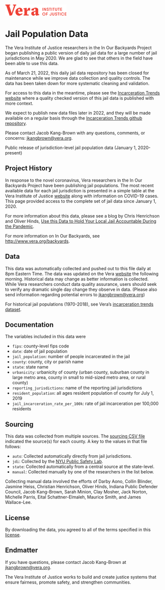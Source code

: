 ![Vera Institute of Justice Logo](vera-logo.png?raw=true)

# Jail Population Data

The Vera Institute of Justice researchers in the In Our Backyards Project began publishing a public version of daily jail data for a large number of jail jurisdictions in May 2020. We are glad to see that others in the field have been able to use this data.

As of March 21, 2022, this daily jail data repository has been closed for maintenance while we improve data collection and quality controls. The data has been taken down for more systematic cleaning and validation.

For access to this data in the meantime, please see the [Incarceration Trends website](https://trends.vera.org) where a quality checked version of this jail data is published with more context.

We expect to publish new data files later in 2022, and they will be made available on a regular basis through the [Incarceration Trends github repository](https://github.com/vera-institute/incarceration-trends).

Please contact Jacob Kang-Brown with any questions, comments, or concerns: <jkangbrown@vera.org>.

Public release of jurisdiction-level jail population data (January 1, 2020-present)

## Project History

In response to the novel coronavirus, Vera researchers in the In Our Backyards Project have been publishing jail populations. The most recent available data for each jail jurisdiction is presented in a simple table at the Vera Institute of Justice [website](https://www.vera.org/projects/covid-19-criminal-justice-responses/covid-19-data) along with information on COVID-19 cases. This page provided access to the complete set of jail data since January 1, 2020.

For more information about this data, please see a blog by Chris Henrichson and Oliver Hinds,
[Use this Data to Hold Your Local Jail Accountable During the Pandemic](https://www.vera.org/blog/covid-19-1/use-this-data-to-hold-your-local-jail-accountable-during-the-pandemic).

For more information on In Our Backyards, see http://www.vera.org/backyards.

## Data

This data was automatically collected and pushed out to this file daily at 8pm Eastern Time. The data was updated on the Vera [website](https://www.vera.org/projects/covid-19-criminal-justice-responses/covid-19-data) the following morning. Historical data may change as better information is collected. While Vera researchers conduct data quality assurance, users should seek to verify any dramatic single day change they observe in data.  (Please also send information regarding potential errors to <jkangbrown@vera.org>)

For historical jail populations (1970-2018), see Vera’s [incarceration trends dataset](https://github.com/vera-institute/incarceration_trends).

## Documentation

The variables included in this data were
* `fips`: county-level fips code
* `date`: date of jail population
* `jail_population`: number of people incarcerated in the jail
* `county`: county, city or parish name
* `state`: state name
* `urbanicity`: urbanicity of county (urban county, suburban county in large metro area, county in small to mid-sized metro area, or rural county)
* `reporting_jurisdictions`: name of the reporting jail jurisdictions
* `resident_population`: all ages resident population of county for July 1, 2019
* `jail_incarceration_rate_per_100k`: rate of jail incarceration per 100,000 residents

## Sourcing

This data was collected from multiple sources. The
[sourcing CSV file](https://github.com/vera-institute/jail-population-data/blob/master/jail_data_sources.csv)
indicated the source(s) for each county. A key to the values in that
file follows:
* `auto`: Collected automatically directly from jail jurisdictions.
* `jdi`: Collected by the [NYU Public Safety Lab](https://publicsafetylab.org/).
* `state`: Collected automatically from a central source at the state-level.
* `manual`: Collected manually by one of the researchers in the list below.

Collecting manual data involved the efforts of
Darby Aono,
Collin Blinder,
Jasmine Heiss,
Christian Henrichson,
Oliver Hinds,
Indiana Public Defender Council,
Jacob Kang-Brown,
Sarah Minion,
Clay Mosher,
Jack Norton,
Michelle Parris,
Eital Schattner-Elmaleh,
Maurice Smith, and
James Wallace-Lee.

## License

By downloading the data, you agreed to all of the terms specified in this [license](https://github.com/vera-institute/jail-population-data/blob/master/License.md).


## Endmatter

If you have questions, please contact Jacob Kang-Brown at <jkangbrown@vera.org>.

The Vera Institute of Justice works to build and create justice systems that ensure fairness, promote safety, and strengthen communities.
